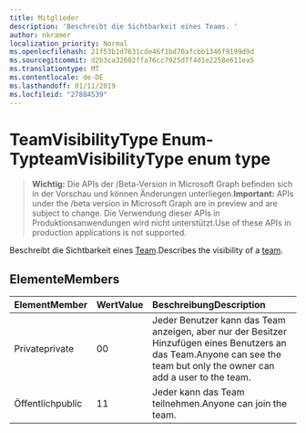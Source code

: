 ```yaml
---
title: Mitglieder
description: 'Beschreibt die Sichtbarkeit eines Teams. '
author: nkramer
localization_priority: Normal
ms.openlocfilehash: 21f53b1d7631cde46f1bd70afcbb1346f9199d9d
ms.sourcegitcommit: d2b3ca32602ffa76cc7925d7f4d1e2258e611ea5
ms.translationtype: MT
ms.contentlocale: de-DE
ms.lasthandoff: 01/11/2019
ms.locfileid: "27884539"
---
```

# <a name="teamvisibilitytype-enum-type"></a><span data-ttu-id="202ac-103">TeamVisibilityType Enum-Typ</span><span class="sxs-lookup"><span data-stu-id="202ac-103">teamVisibilityType enum type</span></span>

> <span data-ttu-id="202ac-104">**Wichtig:** Die APIs der /Beta-Version in Microsoft Graph befinden sich in der Vorschau und können Änderungen unterliegen.</span><span class="sxs-lookup"><span data-stu-id="202ac-104">**Important:** APIs under the /beta version in Microsoft Graph are in preview and are subject to change.</span></span> <span data-ttu-id="202ac-105">Die Verwendung dieser APIs in Produktionsanwendungen wird nicht unterstützt.</span><span class="sxs-lookup"><span data-stu-id="202ac-105">Use of these APIs in production applications is not supported.</span></span>

<span data-ttu-id="202ac-106">Beschreibt die Sichtbarkeit eines [Team](../resources/team.md).</span><span class="sxs-lookup"><span data-stu-id="202ac-106">Describes the visibility of a [team](../resources/team.md).</span></span> 

## <a name="members"></a><span data-ttu-id="202ac-107">Elemente</span><span class="sxs-lookup"><span data-stu-id="202ac-107">Members</span></span>

| <span data-ttu-id="202ac-108">Element</span><span class="sxs-lookup"><span data-stu-id="202ac-108">Member</span></span> | <span data-ttu-id="202ac-109">Wert</span><span class="sxs-lookup"><span data-stu-id="202ac-109">Value</span></span>| <span data-ttu-id="202ac-110">Beschreibung</span><span class="sxs-lookup"><span data-stu-id="202ac-110">Description</span></span> |
|:---------------|:--------|:----------|
|<span data-ttu-id="202ac-111">Private</span><span class="sxs-lookup"><span data-stu-id="202ac-111">private</span></span>|<span data-ttu-id="202ac-112">0</span><span class="sxs-lookup"><span data-stu-id="202ac-112">0</span></span>|<span data-ttu-id="202ac-113">Jeder Benutzer kann das Team anzeigen, aber nur der Besitzer Hinzufügen eines Benutzers an das Team.</span><span class="sxs-lookup"><span data-stu-id="202ac-113">Anyone can see the team but only the owner can add a user to the team.</span></span>|
|<span data-ttu-id="202ac-114">Öffentlich</span><span class="sxs-lookup"><span data-stu-id="202ac-114">public</span></span>|<span data-ttu-id="202ac-115">1</span><span class="sxs-lookup"><span data-stu-id="202ac-115">1</span></span>|<span data-ttu-id="202ac-116">Jeder kann das Team teilnehmen.</span><span class="sxs-lookup"><span data-stu-id="202ac-116">Anyone can join the team.</span></span>|
